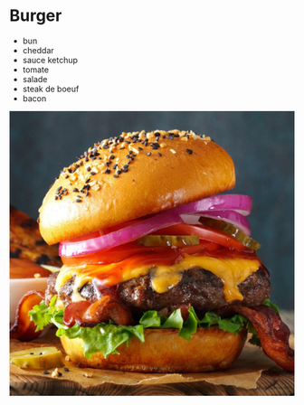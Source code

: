 # Burger

- bun
- cheddar
- sauce ketchup
- tomate
- salade
- steak de boeuf
- bacon

![burger](./burger.jpg)